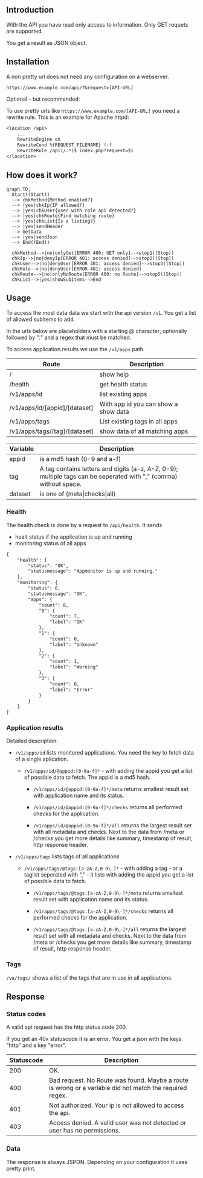 ## Introduction

With the API you have read only access to information. Only GET requets are supported.

You get a result as JSON object.

## Installation

A non pretty url does not need any configuration on a webserver.

`https://www.example.com/api/?&request=[API-URL]`

Optional - but recommended:

To use pretty urls like `https://www.example.com/[API-URL]` you need a rewrite rule. This is an example for Apache httpd:

```txt
<location /api>
    ...
    RewriteEngine on
    RewriteCond %{REQUEST_FILENAME} !-f
    RewriteRule /api(/.*)$ index.php?request=$1
</location>
```

## How does it work?

```mermaid
graph TD;
  Start((Start))
  --> chkMethod{Method enabled?}
  --> |yes|chkIp{IP allowed?}
  --> |yes|chkUser{user with role api detected?}
  --> |yes|chkRoute{Find matching route}
  --> |yes|chkList{Is a listing?}
  --> |yes|sendHeader
  --> GetData
  --> |yes|sendJson
  --> End((End))

  chkMethod-->|no|onlyGet[ERROR 400: GET only]-->stop1((Stop))
  chkIp-->|no|denyIp[ERROR 401: access denied]-->stop2((Stop))
  chkUser-->|no|denyUser[ERROR 401: access denied]-->stop3((Stop))
  chkRole-->|no|denyUser[ERROR 401: access denied]
  chkRoute-->|no|onlyNoRoute[ERROR 400: no Route]-->stop5((Stop))
  chkList-->|yes|showSubitems-->End
```

## Usage

To access the most data data we start with the api version `/v1`.
You get a list of allowed subitems to add.

In the urls below are placeholders with a starting @ character; optionally followed by ":" and a regex that must be matched.

To access application results we use the `/v1/apps` path.

Route                        | Description
-----------------------------| --------------
/                            | show help
/health                      | get health status
/v1/apps/id                  | list existing apps
/v1/apps/id/[appid]/[dataset]| With app id you can show a show data
/v1/apps/tags                | List existing tags in all apps
/v1/apps/tags/[tag]/[dataset]| show data of all matching apps

Variable  | Description
----------|-------------
appid     | is a md5 hash (0-9 and a-f)
tag       | A tag contains letters and digits (a-z, A-Z, 0-9); multiple tags can be seperated with "," (comma) without space.
dataset   | is one of (meta\|checks\|all)

### Health

The health check is done by a request to `/api/health`. It sends

* healt status if the application is up and running
* monitoring status of all apps

```txt
{
    "health": {
        "status": "OK",
        "statusmessage": "Appmonitor is up and running."
    },
    "monitoring": {
        "status": 0,
        "statusmessage": "OK",
        "apps": {
            "count": 8,
            "0": {
                "count": 7,
                "label": "OK"
            },
            "1": {
                "count": 0,
                "label": "Unknown"
            },
            "2": {
                "count": 1,
                "label": "Warning"
            },
            "3": {
                "count": 0,
                "label": "Error"
            }
        }
    }
}
```

### Application results

Detailed description:

* `/v1/apps/id` lists monitored applications. You need the key to fetch data of a single aplication.

  * `/v1/apps/id/@appid:[0-9a-f]*` - with adding the appid you get a list of possible data to fetch. The appid is a md5 hash.

    * `/v1/apps/id/@appid:[0-9a-f]*/meta` returns smallest result set with application name and its status.

    * `/v1/apps/id/@appid:[0-9a-f]*/checks` returns all performed checks for the application.

    * `/v1/apps/id/@appid:[0-9a-f]*/all` returns the largest result set with all metadata and checks. Next to the data from /meta or /checks you get more details like summary, timestamp of result, http response header.

* `/v1/apps/tags` lists tags of all applications

  * `/v1/apps/tags/@tags:[a-zA-Z,0-9\-]*` - with adding a tag - or a taglist seperated with "," - it lists with adding the appid you get a list of possible data to fetch.

    * `/v1/apps/tags/@tags:[a-zA-Z,0-9\-]*/meta` returns smallest result set with application name and its status.

    * `/v1/apps/tags/@tags:[a-zA-Z,0-9\-]*/checks` returns all performed checks for the application.

    * `/v1/apps/tags/@tags:[a-zA-Z,0-9\-]*/all` returns the largest result set with all metadata and checks. Next to the data from /meta or /checks you get more details like summary, timestamp of result, http response header.

### Tags

`/va/tags/` shows a list of the tags that are in use in all applications.

## Response

### Status codes

A valid api request has the http status code 200.

If you get an 40x statuscode it is an error. You get a json with the keys "http" and a key "error".

Statuscode | Description
-----------|--------------
200        | OK.
400        | Bad request. No Route was found. Maybe a route is wrong or a variable did not match the required regex.
401        | Not authorized. Your ip is not allowed to access the api.
403        | Access denied. A valid user was not detected or user has no permissions.

### Data

The response is always JSPON. Depending on your configuration it uses pretty print.
